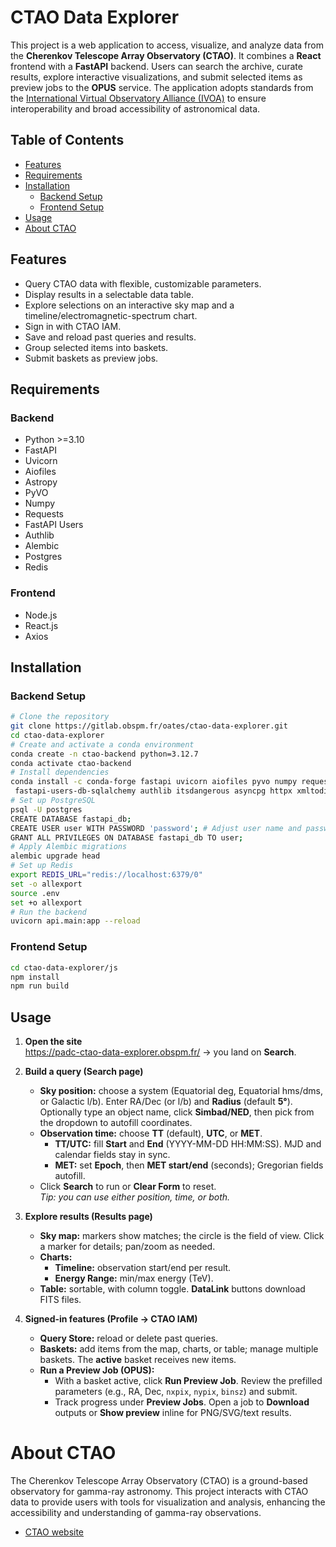 # CTAO Data Explorer

This project is a web application to access, visualize, and analyze data from the **Cherenkov Telescope Array Observatory (CTAO)**. It combines a **React** frontend with a **FastAPI** backend. Users can search the archive, curate results, explore interactive visualizations, and submit selected items as preview jobs to the **OPUS** service. The application adopts standards from the [International Virtual Observatory Alliance (IVOA)](https://ivoa.net/) to ensure interoperability and broad accessibility of astronomical data. 

## Table of Contents

- [Features](#features)
- [Requirements](#requirements)
- [Installation](#installation)
  - [Backend Setup](#backend-setup)
  - [Frontend Setup](#frontend-setup)
- [Usage](#usage)
- [About CTAO](#about-ctao)

## Features

- Query CTAO data with flexible, customizable parameters.
- Display results in a selectable data table.
- Explore selections on an interactive sky map and a timeline/electromagnetic-spectrum chart.
- Sign in with CTAO IAM.
- Save and reload past queries and results.
- Group selected items into baskets.
- Submit baskets as preview jobs.

## Requirements

### Backend

- Python >=3.10
- FastAPI
- Uvicorn
- Aiofiles
- Astropy
- PyVO
- Numpy
- Requests
- FastAPI Users
- Authlib
- Alembic
- Postgres
- Redis

### Frontend

- Node.js
- React.js
- Axios

## Installation

### Backend Setup

   ```bash
   # Clone the repository
   git clone https://gitlab.obspm.fr/oates/ctao-data-explorer.git
   cd ctao-data-explorer
   # Create and activate a conda environment
   conda create -n ctao-backend python=3.12.7
   conda activate ctao-backend
   # Install dependencies
   conda install -c conda-forge fastapi uvicorn aiofiles pyvo numpy requests cryptography hiredis \
    fastapi-users-db-sqlalchemy authlib itsdangerous asyncpg httpx xmltodict alembic psycopg2
   # Set up PostgreSQL
   psql -U postgres
   CREATE DATABASE fastapi_db;
   CREATE USER user WITH PASSWORD 'password'; # Adjust user name and password
   GRANT ALL PRIVILEGES ON DATABASE fastapi_db TO user;
   # Apply Alembic migrations
   alembic upgrade head
   # Set up Redis
   export REDIS_URL="redis://localhost:6379/0"
   set -o allexport 
   source .env
   set +o allexport
   # Run the backend
   uvicorn api.main:app --reload
   ```
### Frontend Setup

   ```bash
   cd ctao-data-explorer/js
   npm install
   npm run build
   ```
## Usage

1. **Open the site**  
   <https://padc-ctao-data-explorer.obspm.fr/> → you land on **Search**.

2. **Build a query (Search page)**
   - **Sky position:** choose a system (Equatorial deg, Equatorial hms/dms, or Galactic l/b). Enter RA/Dec (or l/b) and **Radius** (default **5°**). Optionally type an object name, click **Simbad/NED**, then pick from the dropdown to autofill coordinates.
   - **Observation time:** choose **TT** (default), **UTC**, or **MET**.
     - **TT/UTC:** fill **Start** and **End** (YYYY-MM-DD HH:MM:SS). MJD and calendar fields stay in sync.
     - **MET:** set **Epoch**, then **MET start/end** (seconds); Gregorian fields autofill.
   - Click **Search** to run or **Clear Form** to reset.  
   _Tip: you can use either position, time, or both._

3. **Explore results (Results page)**
   - **Sky map:** markers show matches; the circle is the field of view. Click a marker for details; pan/zoom as needed.
   - **Charts:**
     - **Timeline:** observation start/end per result.
     - **Energy Range:** min/max energy (TeV).
   - **Table:** sortable, with column toggle. **DataLink** buttons download FITS files.

4. **Signed-in features (Profile → CTAO IAM)**
   - **Query Store:** reload or delete past queries.
   - **Baskets:** add items from the map, charts, or table; manage multiple baskets. The **active** basket receives new items.
   - **Run a Preview Job (OPUS):**
     - With a basket active, click **Run Preview Job**. Review the prefilled parameters (e.g., RA, Dec, `nxpix`, `nypix`, `binsz`) and submit.
     - Track progress under **Preview Jobs**. Open a job to **Download** outputs or **Show preview** inline for PNG/SVG/text results.

# About CTAO

The Cherenkov Telescope Array Observatory (CTAO) is a ground-based observatory for gamma-ray astronomy. This project interacts with CTAO data to provide users with tools for visualization and analysis, enhancing the accessibility and understanding of gamma-ray observations.
- [CTAO website](https://www.ctao.org/)